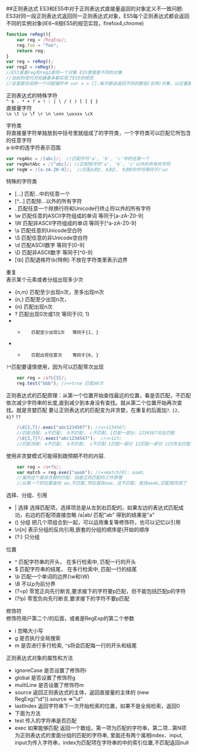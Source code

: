 ##正则表达式
ES3和ES5中对于正则表达式直接量返回的对象定义不一致问题:   
ES3对同一段正则表达式返回同一正则表达式对象，ES5每个正则表达式都会返回不同的实例对象(IE6~8按ES5的规范实现，firefox4,chrome)
```javascript
function reReg(){
	var reg = /RegExp/;
	reg.foo = "foo";
	return reg;
}
var reg = reReg();
var reg2 = reReg();
//ES3里面reg和reg2是同一个对象 ES5里面是不同的对象
//当前的现代浏览器基本都实现了ES5的规范
//这里面也说明一个问题循环中 var x = [];每次都会返回不同的数组(实例)对象，以后重置数组要用 x.length = 0;
```
     
正则表达式的特殊字符   
<code>^ $ . * + ? = ! : | \ / ( ) [ ] { }</code>   
直接量字符   
<code>\o \t \v \f \r \n \xnn \uxxxx \cX </code>   
    
    
字符类  
将直接量字符单独放到中括号里就组成了的字符类，一个字符类可以匹配它所包含的任意字符   
a-b中的连字符表示范围
```javascript
var regAbc = /[abc]/;  //匹配字符'a', 'b', 'c'中的任意一个
var regNotAbc = /[^abc]/; //匹配除字符'a', 'b', 'c'以外的所有的字符
var regW = /[a-zA-Z0-9]/;  //匹配a到z, A到Z， 0到9的字符等同于/\w/
```
特殊的字符类  
*  [...]  匹配...中的任意一个
*  [^...] 匹配除...以外的所有字符
*  .      匹配任意一个除换行符和Unicode行终止符以外的所有字符
*  \w     匹配任意的ASCII字符组成的单词  等同于[a-zA-Z0-9]
*  \W     匹配非ASCII字符组成的单词      等同于[^a-zA-Z0-9]
*  \s     匹配任意的Unicode空白符    
*  \S     匹配任意的非Unicode空白符
*  \d     匹配ASCII数字                 等同于[0-9]
*  \D     匹配非ASCII数字               等同于[^0-9]
*  [\b]   匹配退格符\b(特例)                 不放在字符类里表示边界
   
  
重复   
表示某个元素或者分组出现多少次  
*  {n,m}   匹配至少出现n次，至多出现m次
*  {n,}    匹配至少出现n次，
*  {n}      匹配出现n次
*  ?        匹配出现0次或1次  等同于{0, 1}
*  +        匹配至少出现1次   等同于{1, }
*  *        匹配出现任意次    等同于{0, }  
<code>?*</code>匹配要谨慎使用，因为可以匹配零次出现
```javascript
	var reg = /a?b{3}/;
	reg.test("bbb"); //=>true 匹配a0次
```
正则表达式的匹配原理：从第一个位置开始查找最远的位置，看是否匹配，不匹配依次减少字符串的长度,直到减少到本身没有查找。就从第二个位置开始再次查找。就是贪婪匹配
要让正则表达式的匹配变为非贪婪，在重复的后面加<code>?</code>.  <code>{2, 4}?</code> <code>??</code>  
```javascript
	/\d{3,7}/.exec("abc1234567"); //=>1234567;
	//匹配流程: a不匹配， b不匹配， c不匹配，1匹配一部分，1234567完全匹配 
	/\d{3,7}?/.exec("abc1234567");  //=>123;
	//匹配流程: a不匹配， b不匹配， c不匹配 1匹配一部分 12匹配一部分 123完全匹配
```
使用非贪婪模式可能得到跟预期不符的内容.
```javascript
	var reg = /a+?b/;
	var match = reg.exec("aaab"); //=>match[0]: aaab;
	//虽然这个是非贪婪的匹配，但是正则匹配的工作原理
	//从第一个的位置查找 aa,不匹配,然后查找aaa，还不匹配，查找aaab,匹配就完成了
```
  
   
选择、分组、引用   
*  |  选择  选择匹配项，选择项总是从左到右匹配的，如果左边的表达式匹配成功，右边的匹配项直接忽略   /a|ab/ 匹配"ab" 得到的结果是"a"
*  () 分组  把几个项组合到一起，可以运用重复等修饰符，也可以记忆以引用
*  \n[n] 表示分组的反向引用,嵌套的分组的顺序是(开始的顺序
*  (?:) 只分组
   
   
位置
*  ^  匹配字符串的开头， 在多行检索中, 匹配一行的开头
*  $  匹配字符串的结尾， 在多行检索中, 匹配一行的结尾
*  \b  匹配一个单词的边界(\w和\W)
*  \B   不以p为前分界
*  (?=p) 零宽正向先行断言,要求接下的字符要p匹配，但不能包括匹配p的字符
*  (?!p) 零宽负向先行断言,要求接下的字符不要p匹配


修饰符   
修饰符用户第二个/的后面，或者是RegExp的第二个参数   
*  i 忽略大小写
*  g 是否执行全局搜索
*  m 是否进行多行检索, <code>^$</code>将会匹配每一行的开头和结尾
   
   
正则表达式对象的属性和方法   
*  ignoreCase 是否设置了修饰符i
*  global     是否设置了修饰符g
*  multiLine  是否设置了修饰符m
*  source     返回正则表达式的主体，返回直接量的主体的 (new RegExg("\\d")).source =>"\d"
*  lastIndex  返回字符串下一次开始检索的位置，如果不是全局检索，返回0
*  下面为方法
*  test       传入的字符串是否匹配
*  exec       如果能够匹配 返回一个数组，第一项为匹配的字符串，第二项...第N项为正则表达式的里面分组的匹配的字符串, 里面还有两个属相index、input, input为传入字符串，index为匹配项在字符串的中的索引位置,不匹配返回null





   
    


